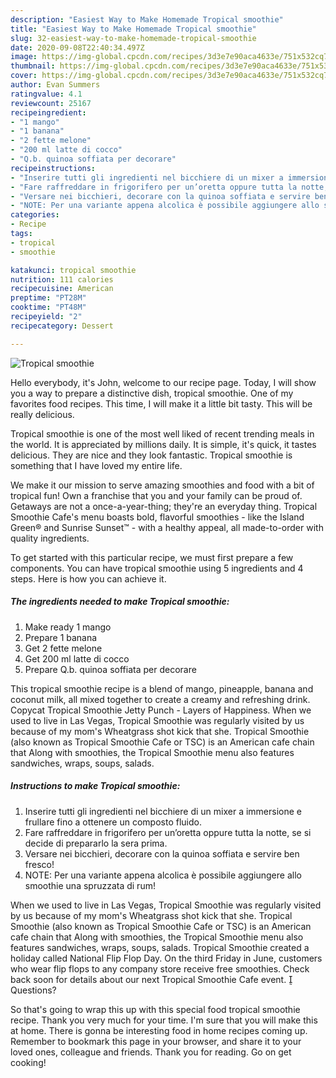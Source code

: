 ```yaml
---
description: "Easiest Way to Make Homemade Tropical smoothie"
title: "Easiest Way to Make Homemade Tropical smoothie"
slug: 32-easiest-way-to-make-homemade-tropical-smoothie
date: 2020-09-08T22:40:34.497Z
image: https://img-global.cpcdn.com/recipes/3d3e7e90aca4633e/751x532cq70/tropical-smoothie-recipe-main-photo.jpg
thumbnail: https://img-global.cpcdn.com/recipes/3d3e7e90aca4633e/751x532cq70/tropical-smoothie-recipe-main-photo.jpg
cover: https://img-global.cpcdn.com/recipes/3d3e7e90aca4633e/751x532cq70/tropical-smoothie-recipe-main-photo.jpg
author: Evan Summers
ratingvalue: 4.1
reviewcount: 25167
recipeingredient:
- "1 mango"
- "1 banana"
- "2 fette melone"
- "200 ml latte di cocco"
- "Q.b. quinoa soffiata per decorare"
recipeinstructions:
- "Inserire tutti gli ingredienti nel bicchiere di un mixer a immersione e frullare fino a ottenere un composto fluido."
- "Fare raffreddare in frigorifero per un’oretta oppure tutta la notte, se si decide di prepararlo la sera prima."
- "Versare nei bicchieri, decorare con la quinoa soffiata e servire ben fresco!"
- "NOTE: Per una variante appena alcolica è possibile aggiungere allo smoothie una spruzzata di rum!"
categories:
- Recipe
tags:
- tropical
- smoothie

katakunci: tropical smoothie 
nutrition: 111 calories
recipecuisine: American
preptime: "PT28M"
cooktime: "PT48M"
recipeyield: "2"
recipecategory: Dessert

---
```



![Tropical smoothie](https://img-global.cpcdn.com/recipes/3d3e7e90aca4633e/751x532cq70/tropical-smoothie-recipe-main-photo.jpg)

Hello everybody, it's John, welcome to our recipe page. Today, I will show you a way to prepare a distinctive dish, tropical smoothie. One of my favorites food recipes. This time, I will make it a little bit tasty. This will be really delicious.

Tropical smoothie is one of the most well liked of recent trending meals in the world. It is appreciated by millions daily. It is simple, it's quick, it tastes delicious. They are nice and they look fantastic. Tropical smoothie is something that I have loved my entire life.

We make it our mission to serve amazing smoothies and food with a bit of tropical fun! Own a franchise that you and your family can be proud of. Getaways are not a once-a-year-thing; they&#39;re an everyday thing. Tropical Smoothie Cafe&#39;s menu boasts bold, flavorful smoothies - like the Island Green® and Sunrise Sunset™ - with a healthy appeal, all made-to-order with quality ingredients.


To get started with this particular recipe, we must first prepare a few components. You can have tropical smoothie using 5 ingredients and 4 steps. Here is how you can achieve it.

<!--inarticleads1-->

##### The ingredients needed to make Tropical smoothie:

1. Make ready 1 mango
1. Prepare 1 banana
1. Get 2 fette melone
1. Get 200 ml latte di cocco
1. Prepare Q.b. quinoa soffiata per decorare


This tropical smoothie recipe is a blend of mango, pineapple, banana and coconut milk, all mixed together to create a creamy and refreshing drink. Copycat Tropical Smoothie Jetty Punch - Layers of Happiness. When we used to live in Las Vegas, Tropical Smoothie was regularly visited by us because of my mom&#39;s Wheatgrass shot kick that she. Tropical Smoothie (also known as Tropical Smoothie Cafe or TSC) is an American cafe chain that Along with smoothies, the Tropical Smoothie menu also features sandwiches, wraps, soups, salads. 

<!--inarticleads2-->

##### Instructions to make Tropical smoothie:

1. Inserire tutti gli ingredienti nel bicchiere di un mixer a immersione e frullare fino a ottenere un composto fluido.
1. Fare raffreddare in frigorifero per un’oretta oppure tutta la notte, se si decide di prepararlo la sera prima.
1. Versare nei bicchieri, decorare con la quinoa soffiata e servire ben fresco!
1. NOTE: Per una variante appena alcolica è possibile aggiungere allo smoothie una spruzzata di rum!


When we used to live in Las Vegas, Tropical Smoothie was regularly visited by us because of my mom&#39;s Wheatgrass shot kick that she. Tropical Smoothie (also known as Tropical Smoothie Cafe or TSC) is an American cafe chain that Along with smoothies, the Tropical Smoothie menu also features sandwiches, wraps, soups, salads. Tropical Smoothie created a holiday called National Flip Flop Day. On the third Friday in June, customers who wear flip flops to any company store receive free smoothies. Check back soon for details about our next Tropical Smoothie Cafe event.  Questions? 

So that's going to wrap this up with this special food tropical smoothie recipe. Thank you very much for your time. I'm sure that you will make this at home. There is gonna be interesting food in home recipes coming up. Remember to bookmark this page in your browser, and share it to your loved ones, colleague and friends. Thank you for reading. Go on get cooking!
